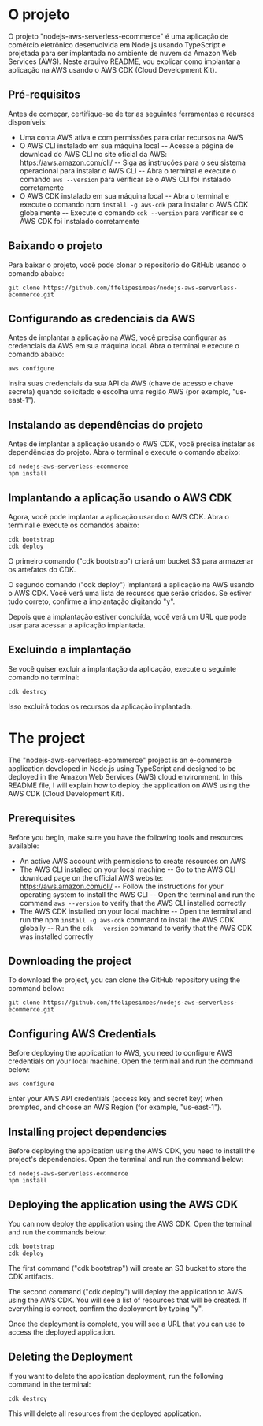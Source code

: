 # O projeto
O projeto "nodejs-aws-serverless-ecommerce" é uma aplicação de comércio eletrônico desenvolvida em Node.js usando TypeScript e projetada para ser implantada no ambiente de nuvem da Amazon Web Services (AWS). Neste arquivo README, vou explicar como implantar a aplicação na AWS usando o AWS CDK (Cloud Development Kit).

## Pré-requisitos
Antes de começar, certifique-se de ter as seguintes ferramentas e recursos disponíveis:

* Uma conta AWS ativa e com permissões para criar recursos na AWS
* O AWS CLI instalado em sua máquina local
-- Acesse a página de download do AWS CLI no site oficial da AWS: https://aws.amazon.com/cli/
-- Siga as instruções para o seu sistema operacional para instalar o AWS CLI
-- Abra o terminal e execute o comando `aws --version` para verificar se o AWS CLI foi instalado corretamente
* O AWS CDK instalado em sua máquina local
-- Abra o terminal e execute o comando npm `install -g aws-cdk` para instalar o AWS CDK globalmente
-- Execute o comando `cdk --version` para verificar se o AWS CDK foi instalado corretamente

## Baixando o projeto
Para baixar o projeto, você pode clonar o repositório do GitHub usando o comando abaixo:

```
git clone https://github.com/ffelipesimoes/nodejs-aws-serverless-ecommerce.git
```

## Configurando as credenciais da AWS
Antes de implantar a aplicação na AWS, você precisa configurar as credenciais da AWS em sua máquina local. Abra o terminal e execute o comando abaixo:

```
aws configure
```

Insira suas credenciais da sua API da AWS (chave de acesso e chave secreta) quando solicitado e escolha uma região AWS (por exemplo, "us-east-1").

## Instalando as dependências do projeto
Antes de implantar a aplicação usando o AWS CDK, você precisa instalar as dependências do projeto. Abra o terminal e execute o comando abaixo:

```
cd nodejs-aws-serverless-ecommerce
npm install
```

## Implantando a aplicação usando o AWS CDK
Agora, você pode implantar a aplicação usando o AWS CDK. Abra o terminal e execute os comandos abaixo:

```
cdk bootstrap
cdk deploy
```

O primeiro comando ("cdk bootstrap") criará um bucket S3 para armazenar os artefatos do CDK.

O segundo comando ("cdk deploy") implantará a aplicação na AWS usando o AWS CDK. Você verá uma lista de recursos que serão criados. Se estiver tudo correto, confirme a implantação digitando "y".

Depois que a implantação estiver concluída, você verá um URL que pode usar para acessar a aplicação implantada.

## Excluindo a implantação
Se você quiser excluir a implantação da aplicação, execute o seguinte comando no terminal:

```
cdk destroy
```
Isso excluirá todos os recursos da aplicação implantada.


# The project
The "nodejs-aws-serverless-ecommerce" project is an e-commerce application developed in Node.js using TypeScript and designed to be deployed in the Amazon Web Services (AWS) cloud environment. In this README file, I will explain how to deploy the application on AWS using the AWS CDK (Cloud Development Kit).

## Prerequisites
Before you begin, make sure you have the following tools and resources available:

* An active AWS account with permissions to create resources on AWS
* The AWS CLI installed on your local machine
-- Go to the AWS CLI download page on the official AWS website: https://aws.amazon.com/cli/
-- Follow the instructions for your operating system to install the AWS CLI
-- Open the terminal and run the command `aws --version` to verify that the AWS CLI installed correctly
* The AWS CDK installed on your local machine
-- Open the terminal and run the npm `install -g aws-cdk` command to install the AWS CDK globally
-- Run the `cdk --version` command to verify that the AWS CDK was installed correctly

## Downloading the project
To download the project, you can clone the GitHub repository using the command below:

```
git clone https://github.com/ffelipesimoes/nodejs-aws-serverless-ecommerce.git
```

## Configuring AWS Credentials
Before deploying the application to AWS, you need to configure AWS credentials on your local machine. Open the terminal and run the command below:

```
aws configure
```

Enter your AWS API credentials (access key and secret key) when prompted, and choose an AWS Region (for example, "us-east-1").

## Installing project dependencies
Before deploying the application using the AWS CDK, you need to install the project's dependencies. Open the terminal and run the command below:

```
cd nodejs-aws-serverless-ecommerce
npm install
```

## Deploying the application using the AWS CDK
You can now deploy the application using the AWS CDK. Open the terminal and run the commands below:

```
cdk bootstrap
cdk deploy
```

The first command ("cdk bootstrap") will create an S3 bucket to store the CDK artifacts.

The second command ("cdk deploy") will deploy the application to AWS using the AWS CDK. You will see a list of resources that will be created. If everything is correct, confirm the deployment by typing "y".

Once the deployment is complete, you will see a URL that you can use to access the deployed application.

## Deleting the Deployment
If you want to delete the application deployment, run the following command in the terminal:

```
cdk destroy
```
This will delete all resources from the deployed application.
